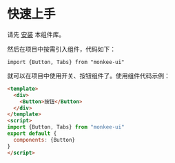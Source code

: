 # 快速上手
请先 [安装](#/doc/install) 本组件库。

然后在项目中按需引入组件，代码如下：

```
import {Button, Tabs} from "monkee-ui"
```
就可以在项目中使用开关、按钮组件了。使用组件代码示例：

```html
<template>
  <div>
    <Button>按钮</Button>
  </div>
</template>
<script>
import {Button, Tabs} from "monkee-ui"
export default {
  components: {Button}
}
</script>
```
